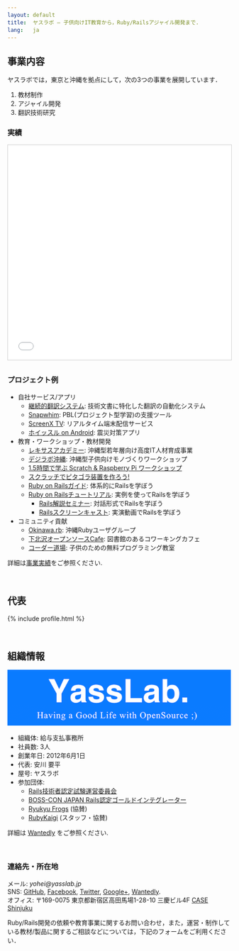 ```yaml
---
layout: default
title:  ヤスラボ – 子供向けIT教育から，Ruby/Railsアジャイル開発まで.
lang:   ja
---
```


## 事業内容

ヤスラボでは，東京と沖縄を拠点にして，次の3つの事業を展開しています．

1. 教材制作
3. アジャイル開発
3. 翻訳技術研究

### 実績

<iframe src="//www.slideshare.net/slideshow/embed_code/key/imnwbuxNCHja1H" width="595" height="485" frameborder="0" marginwidth="0" marginheight="0" scrolling="no" style="border:1px solid #CCC; border-width:1px; margin-bottom:5px; max-width: 100%;" allowfullscreen> </iframe>

### プロジェクト例

- 自社サービス/アプリ
   - [継続的翻訳システム](https://speakerdeck.com/yasulab/railsgaidowozhi-eruji-shu-30fen-ban): 技術文書に特化した翻訳の自動化システム
   - [Snapwhim](http://www.snapwhim.com/): PBL(プロジェクト型学習)の支援ツール
   - [ScreenX TV](http://screenx.tv/): リアルタイム端末配信サービス
   - [ホイッスル on Android](https://play.google.com/store/apps/details?id=org.sorarier.whistle): 震災対策アプリ
- 教育・ワークショップ・教材開発
   - [レキサスアカデミー](http://academy.lexues.co.jp/): 沖縄型若年層向け高度IT人材育成事業
   - [デジラボ沖縄](http://digilab.drupalgardens.com/): 沖縄型子供向けモノづくりワークショップ
   - [1.5時間で学ぶ Scratch & Raspberry Pi ワークショップ](/ja/workshops/raspi)
   - [スクラッチでピタゴラ装置を作ろう!](http://pegpeg.jp/tool/2014/09/09/686)
   - [Ruby on Railsガイド](http://railsguides.jp): 体系的にRailsを学ぼう
   - [Ruby on Railsチュートリアル](http://railstutorial.jp): 実例を使ってRailsを学ぼう
      - [Rails解説セミナー](http://railstutorial.jp/seminars): 対話形式でRailsを学ぼう
	  - [Railsスクリーンキャスト](http://railstutorial.jp/screencasts): 実演動画でRailsを学ぼう
- コミュニティ貢献
   - [Okinawa.rb](https://www.facebook.com/groups/okinawarb/): 沖縄Rubyユーザグループ
   - [下北沢オープンソースCafe](http://www.osscafe.net/): 図書館のあるコワーキングカフェ
   - [コーダー道場](http://coderdojo.jp/): 子供のための無料プログラミング教室

詳細は[事業実績](/ja/works)をご参照ください.

<br />

## 代表

{% include profile.html %}

<br />

## 組織情報

![YassLab Logo](/img/logo_rect_copy.png)

- 組織体: 給与支払事務所
- 社員数: 3人
- 創業年日: 2012年6月1日
- 代表: 安川 要平
- 屋号: ヤスラボ
- 参加団体: 
    - [Rails技術者認定試験運営委員会](http://www.railscp.org/)
    - [BOSS-CON JAPAN Rails認定ゴールドインテグレーター](http://www.boss-con.jp/railspartner/)
	- [Ryukyu Frogs](http://www.ryukyu-frogs.com/) (協賛)
	- [RubyKaigi](http://rubykaigi.org/) (スタッフ・協賛)

詳細は [Wantedly](https://www.wantedly.com/companies/YassLab) をご参照ください.

<br />

### 連絡先・所在地

メール: _yohei@yasslab.jp_   
SNS: 
[GitHub](https://github.com/yasslab), 
[Facebook](https://www.facebook.com/yasslab.jp), 
[Twitter](https://twitter.com/YassLab), 
[Google+](https://plus.google.com/+YassLab), 
[Wantedly](https://www.wantedly.com/companies/YassLab).   
オフィス: 〒169-0075 東京都新宿区高田馬場1-28-10 三慶ビル4F [CASE Shinjuku](http://case-shinjuku.com/access/)  


Ruby/Rails開発の依頼や教育事業に関するお問い合わせ，また，運営・制作している教材/製品に関するご相談などについては，下記のフォームをご利用ください．  
